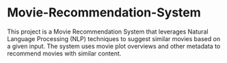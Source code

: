 # Movie-Recommendation-System
This project is a Movie Recommendation System that leverages Natural Language Processing (NLP) techniques to suggest similar movies based on a given input. The system uses movie plot overviews and other metadata to recommend movies with similar content.
